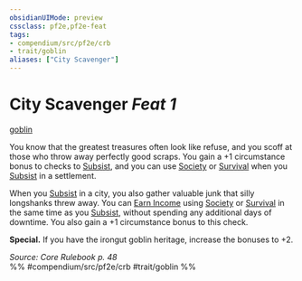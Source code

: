 ```yaml
---
obsidianUIMode: preview
cssclass: pf2e,pf2e-feat
tags:
- compendium/src/pf2e/crb
- trait/goblin
aliases: ["City Scavenger"]
---
```

# City Scavenger  *Feat 1*  
[goblin](rules/traits/goblin.md)  


You know that the greatest treasures often look like refuse, and you scoff at those who throw away perfectly good scraps. You gain a +1 circumstance bonus to checks to [Subsist](rules/actions/subsist.md), and you can use [Society](compendium/skills.md#Society) or [Survival](compendium/skills.md#Survival) when you [Subsist](rules/actions/subsist.md) in a settlement.

When you [Subsist](rules/actions/subsist.md) in a city, you also gather valuable junk that silly longshanks threw away. You can [Earn Income](rules/actions/earn-income.md) using [Society](compendium/skills.md#Society) or [Survival](compendium/skills.md#Survival) in the same time as you [Subsist](rules/actions/subsist.md), without spending any additional days of downtime. You also gain a +1 circumstance bonus to this check.

**Special.** If you have the irongut goblin heritage, increase the bonuses to +2.

*Source: Core Rulebook p. 48*  
%% #compendium/src/pf2e/crb #trait/goblin %%